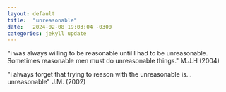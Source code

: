 ```yaml
---
layout: default
title:  "unreasonable"
date:   2024-02-08 19:03:04 -0300
categories: jekyll update
---
```



"i was always willing to be reasonable until I had to be unreasonable. Sometimes reasonable men must do unreasonable things." M.J.H (2004)  
  
"i always forget that trying to reason with the unreasonable is... unreasonable" J.M. (2002)
